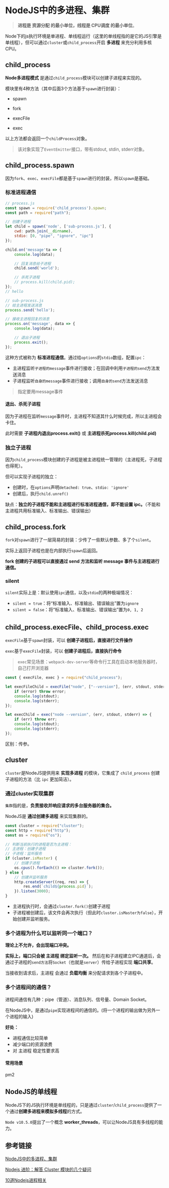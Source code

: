 # NodeJS中的多进程、集群
> **进程是 资源分配 的最小单位，线程是 CPU调度 的最小单位**。

Node下的js执行环境是单进程、单线程运行（这里的单线程指的是它的JS引擎是单线程），但可以通过`cluster`或`child_process`开启 **多进程** 来充分利用多核CPU。



## child_process
**Node多进程模式** 是通过`child_process`模块可以创建子进程来实现的。

模块里有4种方法（其中后面3个方法基于`spawn`进行封装）：
 - spawn

 - fork

 - execFile
 
 - exec

以上方法都会返回一个`childProcess`对象。
> 该对象实现了`EventEmitter`接口，带有stdout, stdin, stderr对象。

## child_process.spawn
因为`fork`、`exec`、`execFile`都是基于`spawn`进行的封装，所以`spawn`是基础。

### 标准进程通信
```js
// process.js
const spawn = require('child_process').spawn;
const path = require("path");

// 创建子进程
let child = spawn('node', ['sub-process.js'], {
    cwd: path.join(__dirname),
    stdio: [0, "pipe", "ignore", "ipc"]
});

child.on('message'ta => {
    console.log(data);

    // 回复消息给子进程
    child.send('world');

    // 杀死子进程
    // process.kill(child.pid);
});
// hello
```

```js
// sub-process.js
// 给主进程发送消息
process.send('hello');

// 接收主进程回复的消息
process.on('message', data => {
    console.log(data);

    // 退出子进程
    process.exit();
});
```
这种方式被称为 **标准进程通信**。通过给`options`的`stdio`数组，配置`ipc`：
 - 主进程监听`子进程的message`事件进行接收；在回调中利用`子进程的send`方法发送消息
 - 子进程监听`自身的message`事件进行接收；调用`自身的send`方法发送消息
> 指定要用message事件

#### 退出、杀死子进程
因为子进程在监听`message`事件时，主进程不知道其什么时候完成，所以主进程会卡住。

此时需要 **子进程内退出process.exit()** 或 **主进程杀死process.kill(child.pid)**

### 独立子进程
因为`child_process`模块创建的子进程是被主进程统一管理的（主进程死，子进程也得死）。

但可以实现子进程的独立：
 - 创建时，在`options`声明`detached: true`、`stdio: 'ignore'`
 - 创建后，执行`child.unref()`

缺点：**独立的子进程不能和主进程进行标准进程通信，即不能设置 ipc。**（不能和主进程共用标准输入、标准输出、错误输出）



## child_process.fork
`fork`对`spawn`进行了一层简易的封装：少传了一些默认参数、多了个`silent`。

实际上返回子进程也是在内部执行`spawn`后返回。


**fork 创建的子进程可以直接通过 send 方法和监听 message 事件与主进程进行通信。**

### silent
`silent`实际上是：默认使用`ipc`通信，以及`stdio`的两种极端情况：
 - `silent = true`：将“标准输入、标准输出、错误输出”置为`ignore`
 - `silent = false`：将“标准输入、标准输出、错误输出”置为`0, 1, 2`





## child_process.execFile、child_process.exec
`execFile`基于`spawn`封装，可以 **创建子进程后，直接进行文件操作**

`exec`基于`execFile`封装，可以 **创建子进程后，直接执行命令**
 > `exec`常见场景：`webpack-dev-server`等命令行工具在启动本地服务器时，自己打开浏览器

```js
const { execFile, exec } = require("child_process");

let execFileChild = execFile("node", ["--version"], (err, stdout, stderr) => {
    if (error) throw error;
    console.log(stdout);
    console.log(stderr);
});

let execChild = exec("node --version", (err, stdout, stderr) => {
    if (err) throw err;
    console.log(stdout);
    console.log(stderr);
});
```

区别：传参。


## cluster
`cluster`是NodeJS提供用来 **实现多进程** 的模块，它集成了 `child_process` 创建子进程的方法（比 `ipc` 更加简洁）。

### 通过cluster实现集群
`集群`指的是，**负责接收并响应请求的多台服务器的集合。**

NodeJS是 **通过创建多进程** 来实现集群的。
```js
const cluster = require("cluster");
const http = require("http");
const os = require("os");

// 判断当前执行的进程是否为主进程：
// 主进程：创建子进程
// 子进程：监听服务
if (cluster.isMaster) {
    // 创建子进程
    os.cpus().forEach(() => cluster.fork());
} else {
    // 创建并监听服务
    http.createServer((req, res) => {
        res.end(`child${process.pid}`);
    }).listen(3000);
}
```
 - 主进程执行时，会通过`cluster.fork()`创建子进程
 - 子进程被创建后，该文件会再次执行（但此时`cluster.isMaster为false`），开始创建并监听服务。

### 多个进程为什么可以监听同一个端口？
**理论上不允许，会出现端口冲突。**

**实际上，端口只会被 主进程 绑定监听一次。** 然后在和子进程建立IPC通道后，会通过子进程的`send方法`将`Socket`（也就是`server`）传给子进程实现 **端口共享**。

当接收到请求后，主进程 会通过 **负载均衡** 来分配请求到各个子进程中。

### 多个进程间的通信？
进程间通信有几种：pipe（管道）、消息队列、信号量、Domain Socket。

在NodeJS中，是通过`pipe`实现进程间的通信的。(将一个进程的输出做为另外一个进程的输入)





**好处：**
 - 进程通信比较简单
 - 减少端口的资源浪费
 - 对 主进程 稳定性要求高







#### 常用场景
pm2

<!-- 
利用cluster，可以创建一个负载均衡的集群，自动分配CPU多核资源（可以自动完成子进程worker分配request的事情）。 -->

## NodeJS的单线程
NodeJS下的JS执行环境是单线程的，只是通过`cluster`/`child_process`提供了一个通过**创建多进程来模拟多线程**的方式。

`Node v10.5.0`提出了一个概念 **worker_threads**，可以让NodeJS具有多线程的能力。




## 参考链接
[NodeJS中的多进程、集群](https://juejin.im/post/5bbd83f5e51d450e894e4f3a#heading-7)

[Nodejs 进阶：解答 Cluster 模块的几个疑问](https://zhuanlan.zhihu.com/p/112597848)

[10道Nodejs进程相关](https://mp.weixin.qq.com/s/dKN95zcRI7qkwGYKhPXrcg)
